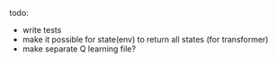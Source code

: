 todo:
- write tests
- make it possible for state(env) to return all states (for transformer)
- make separate Q learning file?